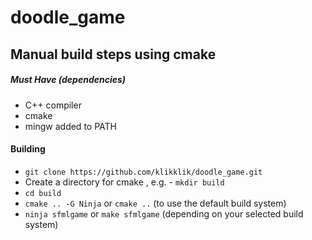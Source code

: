 # doodle_game






## Manual build steps using cmake


##### Must Have (dependencies)
- C++ compiler
- cmake
- mingw added to PATH

  
#### Building
- `git clone https://github.com/klikklik/doodle_game.git`
- Create a directory for cmake , e.g. - `mkdir build`
- `cd build`
- `cmake .. -G Ninja` or `cmake ..` (to use the default build system)
- `ninja sfmlgame` or `make sfmlgame` (depending on your selected build system)
  
